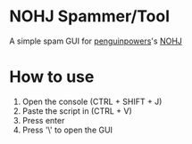 # NOHJ Spammer/Tool
A simple spam GUI for [penguinpowers](https://github.com/penguinblook)'s [NOHJ](https://eez.penguinpowers.repl.co/)

# How to use
1. Open the console (CTRL + SHIFT + J)<br>
2. Paste the script in (CTRL + V)<br>
3. Press enter
4. Press '\\' to open the GUI
